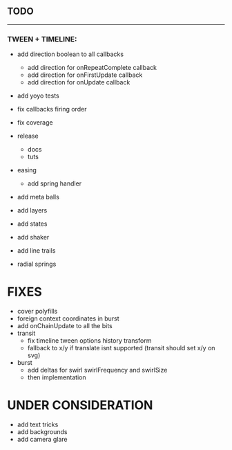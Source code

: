 ## TODO
---


### TWEEN + TIMELINE:
  - add direction boolean to all callbacks
    - add direction for onRepeatComplete callback
    - add direction for onFirstUpdate callback
    - add direction for onUpdate callback
  - add yoyo tests
  - fix callbacks firing order

- fix coverage
- release
  - docs
  - tuts

- easing
  - add spring handler
- add meta balls
- add layers
- add states
- add shaker
- add line trails
- radial springs

# FIXES
- cover polyfills
- foreign context coordinates in burst
- add onChainUpdate to all the bits
- transit
  - fix timeline tween options history transform
  - fallback to x/y if translate isnt supported (transit should set x/y on svg)
- burst
  - add deltas for swirl swirlFrequency and swirlSize
  - then implementation

# UNDER CONSIDERATION
- add text tricks
- add backgrounds
- add camera glare


